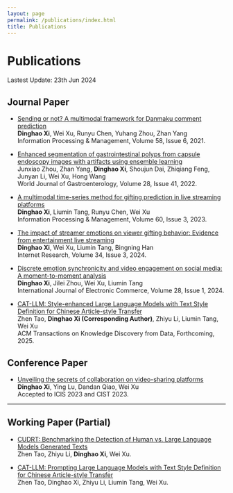 ```yaml
---
layout: page
permalink: /publications/index.html
title: Publications
---
```


# Publications

Lastest Update: 23th Jun 2024&nbsp; 

## Journal Paper
- [Sending or not? A multimodal framework for Danmaku comment prediction](https://www.sciencedirect.com/science/article/pii/S0306457321001722) <br>**Dinghao Xi**, Wei Xu, Runyu Chen, Yuhang Zhou, Zhan Yang<br>Information Processing & Management, Volume 58, Issue 6, 2021.
  
- [Enhanced segmentation of gastrointestinal polyps from capsule endoscopy images with artifacts using ensemble learning](https://www.ncbi.nlm.nih.gov/pmc/articles/PMC9669827) <br> Junxiao Zhou, Zhan Yang, **Dinghao Xi**, Shoujun Dai, Zhiqiang Feng, Junyan Li, Wei Xu, Hong Wang<br>World Journal of Gastroenterology, Volume 28, Issue 41, 2022.
  
- [A multimodal time-series method for gifting prediction in live streaming platforms](https://www.sciencedirect.com/science/article/pii/S0306457322003557) <br>**Dinghao Xi**, Liumin Tang, Runyu Chen, Wei Xu<br>Information Processing & Management, Volume 60, Issue 3, 2023.

- [The impact of streamer emotions on viewer gifting behavior: Evidence from entertainment live streaming](https://www.emerald.com/insight/content/doi/10.1108/INTR-05-2022-0350/full/html) <br>**Dinghao Xi**, Wei Xu, Liumin Tang, Bingning Han<br>Internet Research, Volume 34, Issue 3, 2024.

- [Discrete emotion synchronicity and video engagement on social media: A moment-to-moment analysis](https://www.tandfonline.com/doi/abs/10.1080/10864415.2023.2295072) <br>**Dinghao Xi**, Jilei Zhou, Wei Xu, Liumin Tang <br>International Journal of Electronic Commerce, Volume 28, Issue 1, 2024.

- [CAT-LLM: Style-enhanced Large Language Models with Text Style Definition for Chinese Article-style Transfer](https://dl.acm.org/doi/10.1145/3744250) <br>Zhen Tao, **Dinghao Xi (Corresponding Author)**, Zhiyu Li, Liumin Tang, Wei Xu<br> ACM Transactions on Knowledge Discovery from Data, Forthcoming, 2025.

## Conference Paper
- [Unveiling the secrets of collaboration on video-sharing platforms](https://aisel.aisnet.org/icis2023/socmedia_digcollab/socmedia_digcollab/5/) <br>**Dinghao Xi**, Ying Lu, Dandan Qiao, Wei Xu<br> Accepted to ICIS 2023 and CIST 2023.<br>

---

## Working Paper (Partial)
- [CUDRT: Benchmarking the Detection of Human vs. Large Language Models Generated Texts](https://arxiv.org/abs/2406.09056) <br> Zhen Tao, Zhiyu Li, **Dinghao Xi**, Wei Xu.

- [CAT-LLM: Prompting Large Language Models with Text Style Definition for Chinese Article-style Transfer](https://arxiv.org/abs/2401.05707) <br> Zhen Tao, Dinghao Xi, Zhiyu Li, Liumin Tang, Wei Xu.

